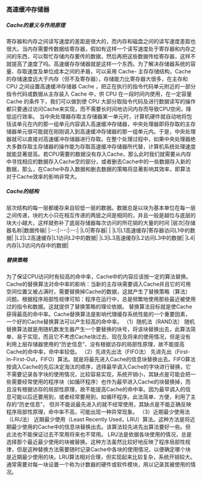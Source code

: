 ### 高速缓冲存储器
##### *Cache的意义与作用原理*
寄存器和内存之间读写速度的差距是很大的，而内存和磁盘之间的读写速度差距也很大。当内存需要传数据给寄存器，假如有这样一个读写速度处于寄存器和内存之间的东西，可以帮忙存储内存要传的数据，然后再把这些数据传给寄存器，这样不就提高了速度了吗。高速缓存存储器就是这样一个东西。为了解决存储器系统的容量、存取速度及单位成本之间的矛盾，可以采用 Cache- 主存存储结构，Cache的存储速度远大于内存（但不及寄存器），存储能力比寄存器大很多，在主存和 CPU 之间设置高速缓冲存储器 Cache ，把正在执行的指令代码单元附近的一部分指令代码或数据从主存装入 Cache 中，供 CPU 在一段时间内使用，在一定容量 Cache 的条件下，我们可以做到使 CPU 大部分取指令代码及进行数据读写的操作都只要通过访问Cache来实现，而不需要长时间地访问内存而导致CPU空闲，降低运行效率。
当中央处理器存取主存储器某一单元时，计算机硬件就自动地将包括该单元在内的那一组单元内容调入高速缓冲存储器，中央处理器即将存取的主存储器单元很可能就在刚刚调入到高速缓冲存储器的那一组单元内。于是，中央处理器就可以直接对高速缓冲存储器进行存取。在整个处理过程中，如果中央处理器绝大多数存取主存储器的操作能为存取高速缓冲存储器所代替，计算机系统处理速度就能显著提高。若CPU需要的数据没有存入Cache，那么此时我们就需要从内存中寻找相应的数据存入Cache空的部分，或者删去Cache中的一些数据存入新的数据，那么，在Cache中存入数据和删去数据的策略将显著影响其效率，即算法对于Cache效率的影响非常大。


##### *Cache的结构*
层次结构的每一层都缓存来自较低一层的数据。数据总是以块为基本单位在每一层之间传递，块的大小只在相互传递的两层之间是相同的，并且一般是越位与底层的块大小越大，这样就弥补了底层存储器每次访问的所花销的大量的时间
|层次|存储器名称|数据传输|
|:--:|:--:|:--:|
|L0|寄存器|  |
|L1|L1高速缓存|寄存器访问L1中的数据|
|L2|L2高速缓存|L1访问L2中的数据|
|L3|L3高速缓存|L2访问L3中的数据|
|L4|内存|L3访问内存中的数据|


##### *替换策略*
为了保证CPU访问时有较高的命中率，Cache中的内容应该按一定的算法替换。
Cache的替换算法对命中率的影响：当新的主存块需要调入Cache并且它的可用空间位置又被占满时，需要替换掉Cache的数据，这就产生了替换策略（算法）问题。根据程序局部性规律可知：程序在运行中，总是频繁地使用那些最近被使用过的指令和数据。这就提供了替换策略的理论依据。 替换算法目标就是使Cache获得最高的命中率。Cache替换算法是影响代理缓存系统性能的一个重要因素，一个好的Cache替换算法可以产生较高的命中率。
（1）随机法（RAND法） 随机替换算法就是用随机数发生器产生一个要替换的块号，将该块替换出去，此算法简单、易于实现，而且它不考虑Cache块过去、现在及将来的使用情况，但是没有利用上层存储器使用的“历史信息”、没有根据访存的局部性原理，故不能提高Cache的命中率，命中率较低。
（2）先进先出法（FIFO法） 先进先出（First-In-First-Out，FIFO）算法。就是将最先进入Cache的信息块替换出去。FIFO算法按调入Cache的先后决定淘汰的顺序，选择最早调入Cache的字块进行替换，它不需要记录各字块的使用情况，比较容易实现，系统开销小，其缺点是可能会把一些需要经常使用的程序块（如循环程序）也作为最早进入Cache的块替换掉，而且没有根据访存的局部性原理，故不能提高Cache的命中率。因为最早调入的信息可能以后还要用到，或者经常要用到，如循环程序。此法简单、方便，利用了主存的“历史信息”， 但并不能说最先进入的就不经常使用，其缺点是不能正确反映程序局部性原理，命中率不高，可能出现一种异常现象。
（3）近期最少使用法（LRU法） 近期最少使用（Least Recently Used，LRU）算法。这种方法是将近期最少使用的Cache中的信息块替换出去。该算法较先进先出算法要好一些。但此法也不能保证过去不常用将来也不常用。 LRU法是依据各块使用的情况，总是选择那个最近最少使用的块被替换。这种方法虽然比较好地反映了程序局部性规律，但是这种替换方法需要随时记录Cache中各块的使用情况，以便确定哪个块是近期最少使用的块。LRU算法相对合理，但实现起来比较复杂，系统开销较大。通常需要对每一块设置一个称为计数器的硬件或软件模块，用以记录其被使用的情况。
